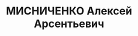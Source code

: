 ---
title: МИСНИЧЕНКО Алексей Арсентьевич
description: '1896, м. Брянка, українець, член ВКП(б), освіта початкова, прож.: м.
  Рубіжне, секретар райкому КП(б)У

  Військовою колегією Верховного суду СРСР 2 грудня 1937 р. засуджений до розстрілу.
  Вирок виконано 3 грудня 1937 р.

  Реабілітований у 1957 р.'
---